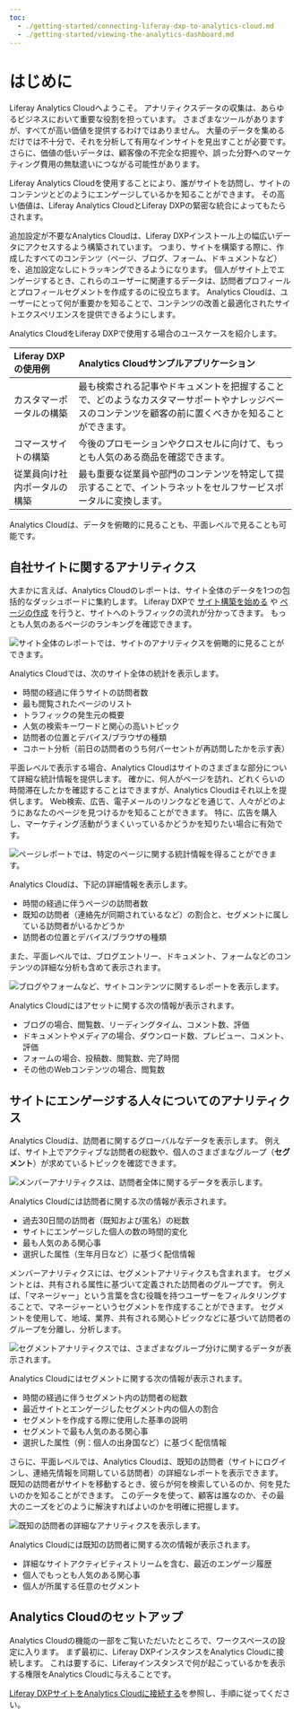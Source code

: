 ```yaml
---
toc:
  - ./getting-started/connecting-liferay-dxp-to-analytics-cloud.md
  - ./getting-started/viewing-the-analytics-dashboard.md
---
```

# はじめに

Liferay Analytics Cloudへようこそ。 アナリティクスデータの収集は、あらゆるビジネスにおいて重要な役割を担っています。 さまざまなツールがありますが、すべてが高い価値を提供するわけではありません。 大量のデータを集めるだけでは不十分で、それを分析して有用なインサイトを見出すことが必要です。 さらに、価値の低いデータは、顧客像の不完全な把握や、誤った分野へのマーケティング費用の無駄遣いにつながる可能性があります。

Liferay Analytics Cloudを使用することにより、誰がサイトを訪問し、サイトのコンテンツとどのようにエンゲージしているかを知ることができます。 その高い価値は、Liferay Analytics CloudとLiferay DXPの緊密な統合によってもたらされます。

追加設定が不要なAnalytics Cloudは、Liferay DXPインストール上の幅広いデータにアクセスするよう構築されています。 つまり、サイトを構築する際に、作成したすべてのコンテンツ（ページ、ブログ、フォーム、ドキュメントなど）を、追加設定なしにトラッキングできるようになります。 個人がサイト上でエンゲージするとき、これらのユーザーに関連するデータは、訪問者プロフィールとプロフィールセグメントを作成するのに役立ちます。 Analytics Cloudは、ユーザーにとって何が重要かを知ることで、コンテンツの改善と最適化されたサイトエクスペリエンスを提供できるようにします。

Analytics CloudをLiferay DXPで使用する場合のユースケースを紹介します。

| Liferay DXPの使用例 | Analytics Cloudサンプルアプリケーション                                                 |
|:--------------- |:--------------------------------------------------------------------------- |
| カスタマーポータルの構築    | 最も検索される記事やドキュメントを把握することで、どのようなカスタマーサポートやナレッジベースのコンテンツを顧客の前に置くべきかを知ることができます。 |
| コマースサイトの構築      | 今後のプロモーションやクロスセルに向けて、もっとも人気のある商品を確認できます。                                    |
| 従業員向け社内ポータルの構築  | 最も重要な従業員や部門のコンテンツを特定して提示することで、イントラネットをセルフサービスポータルに変換します。                    |

Analytics Cloudは、データを俯瞰的に見ることも、平面レベルで見ることも可能です。

## 自社サイトに関するアナリティクス

大まかに言えば、Analytics Cloudのレポートは、サイト全体のデータを1つの包括的なダッシュボードに集約します。 Liferay DXPで [サイト構築を始める](https://learn.liferay.com/dxp/latest/ja/site-building/getting-started-with-site-building.html) や [ページの作成](https://learn.liferay.com/dxp/latest/ja/site-building/creating-pages.html) を行うと、サイトへのトラフィックの流れが分かってきます。 もっとも人気のあるページのランキングを確認できます。

![サイト全体のレポートでは、サイトのアナリティクスを俯瞰的に見ることができます。](./getting-started/images/01.png)

Analytics Cloudでは、次のサイト全体の統計を表示します。

* 時間の経過に伴うサイトの訪問者数
* 最も閲覧されたページのリスト
* トラフィックの発生元の概要
* 人気の検索キーワードと関心の高いトピック
* 訪問者の位置とデバイス/ブラウザの種類
* コホート分析（前日の訪問者のうち何パーセントが再訪問したかを示す表）

平面レベルで表示する場合、Analytics Cloudはサイトのさまざまな部分について詳細な統計情報を提供します。 確かに、何人がページを訪れ、どれくらいの時間滞在したかを確認することはできますが、Analytics Cloudはそれ以上を提供します。 Web検索、広告、電子メールのリンクなどを通じて、人々がどのようにあなたのページを見つけるかを知ることができます。 特に、広告を購入し、マーケティング活動がうまくいっているかどうかを知りたい場合に有効です。

![ページレポートでは、特定のページに関する統計情報を得ることができます。](./getting-started/images/02.png)

Analytics Cloudは、下記の詳細情報を表示します。

* 時間の経過に伴うページの訪問者数
* 既知の訪問者（連絡先が同期されているなど）の割合と、セグメントに属している訪問者がいるかどうか
* 訪問者の位置とデバイス/ブラウザの種類

また、平面レベルでは、ブログエントリー、ドキュメント、フォームなどのコンテンツの詳細な分析も含めて表示されます。

![ブログやフォームなど、サイトコンテンツに関するレポートを表示します。](./getting-started/images/03.png)

Analytics Cloudにはアセットに関する次の情報が表示されます。

* ブログの場合、閲覧数、リーディングタイム、コメント数、評価
* ドキュメントやメディアの場合、ダウンロード数、プレビュー、コメント、評価
* フォームの場合、投稿数、閲覧数、完了時間
* その他のWebコンテンツの場合、閲覧数

## サイトにエンゲージする人々についてのアナリティクス

Analytics Cloudは、訪問者に関するグローバルなデータを表示します。 例えば、サイト上でアクティブな訪問者の総数や、個人のさまざまなグループ（**セグメント**）が求めているトピックを確認できます。

![メンバーアナリティクスは、訪問者全体に関するデータを表示します。](./getting-started/images/04.png)

Analytics Cloudには訪問者に関する次の情報が表示されます。

* 過去30日間の訪問者（既知および匿名）の総数
* サイトにエンゲージした個人の数の時間的変化
* 最も人気のある関心事
* 選択した属性（生年月日など）に基づく配信情報

メンバーアナリティクスには、セグメントアナリティクスも含まれます。 セグメントとは、共有される属性に基づいて定義された訪問者のグループです。 例えば、「マネージャー」という言葉を含む役職を持つユーザーをフィルタリングすることで、マネージャーというセグメントを作成することができます。 セグメントを使用して、地域、業界、共有される関心トピックなどに基づいて訪問者のグループを分離し、分析します。

![セグメントアナリティクスでは、さまざまなグループ分けに関するデータが表示されます。](./getting-started/images/05.png)

Analytics Cloudにはセグメントに関する次の情報が表示されます。

* 時間の経過に伴うセグメント内の訪問者の総数
* 最近サイトとエンゲージしたセグメント内の個人の割合
* セグメントを作成する際に使用した基準の説明
* セグメントで最も人気のある関心事
* 選択した属性（例：個人の出身国など）に基づく配信情報

さらに、平面レベルでは、Analytics Cloudは、既知の訪問者（サイトにログインし、連絡先情報を同期している訪問者）の詳細なレポートを表示できます。 既知の訪問者がサイトを移動するとき、彼らが何を検索しているのか、何を見たいのかを知ることができます。 このデータを使って、顧客は誰なのか、その最大のニーズをどのように解決すればよいのかを明確に把握します。

![既知の訪問者の詳細なアナリティクスを表示します。](./getting-started/images/06.png)

Analytics Cloudには既知の訪問者に関する次の情報が表示されます。

* 詳細なサイトアクティビティストリームを含む、最近のエンゲージ履歴
* 個人でもっとも人気のある関心事
* 個人が所属する任意のセグメント

## Analytics Cloudのセットアップ

Analytics Cloudの機能の一部をご覧いただいたところで、ワークスペースの設定に入ります。 まず最初に、Liferay DXPインスタンスをAnalytics Cloudに接続します。 これは要するに、Liferayインスタンスで何が起こっているかを表示する権限をAnalytics Cloudに与えることです。

[Liferay DXPサイトをAnalytics Cloudに接続する](./getting-started/connecting-liferay-dxp-to-analytics-cloud.md)を参照し、手順に従ってください。
